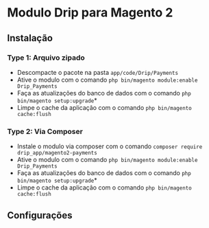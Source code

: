 # Modulo Drip para Magento 2

## Instalação
### Type 1: Arquivo zipado

 - Descompacte o pacote na pasta `app/code/Drip/Payments`
 - Ative o modulo com o comando `php bin/magento module:enable Drip_Payments`
 - Faça as atualizações do banco de dados com o comando `php bin/magento setup:upgrade`\*
 - Limpe o cache da aplicação com o comando `php bin/magento cache:flush`

### Type 2: Via Composer

 - Instale o modulo via composer com o comando `composer require drip_app/magento2-payments`
 - Ative o modulo com o comando `php bin/magento module:enable Drip_Payments`
 - Faça as atualizações do banco de dados com o comando `php bin/magento setup:upgrade`\*
 - Limpe o cache da aplicação com o comando `php bin/magento cache:flush`


## Configurações



